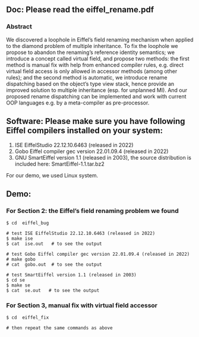 ## Doc: Please read the eiffel_rename.pdf

### Abstract

We discovered a loophole in Eiffel’s field renaming mechanism when applied to the diamond problem of multiple inheritance. To fix the loophole we propose to abandon the renaming’s reference identity semantics; we introduce a concept called virtual field, and propose two methods: the first method is manual fix with help from enhanced compiler rules, e.g. direct virtual field access is only allowed in accessor methods (among other rules); and the second method is automatic, we introduce rename dispatching based on the object’s type view stack, hence provide an improved solution to multiple inheritance (esp. for unplanned MI). And our proposed rename dispatching can be implemented and work with current OOP languages e.g. by a meta-compiler as pre-processor.

## Software: Please make sure you have following Eiffel compilers installed on your system:

1. ISE EiffelStudio 22.12.10.6463 (released in 2022)
2. Gobo Eiffel compiler gec version 22.01.09.4 (released in 2022)
3. GNU SmartEiffel version 1.1 (released in 2003), the source distribution is included here: SmartEiffel-1.1.tar.bz2


For our demo, we used Linux system.

## Demo:

### For Section 2: the Eiffel’s field renaming problem we found

```
$ cd  eiffel_bug

# test ISE EiffelStudio 22.12.10.6463 (released in 2022)
$ make ise
$ cat  ise.out   # to see the output

# test Gobo Eiffel compiler gec version 22.01.09.4 (released in 2022)
# make gobo
# cat  gobo.out  # to see the output

# test SmartEiffel version 1.1 (released in 2003)
$ cd se
$ make se
$ cat  se.out   # to see the output
```


### For Section 3, manual fix with virtual field accessor
```
$ cd  eiffel_fix

# then repeat the same commands as above
```
